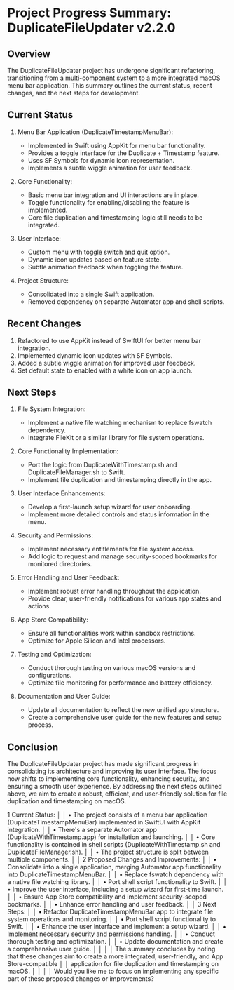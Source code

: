 # Project Progress Summary: DuplicateFileUpdater v2.2.0

## Overview
The DuplicateFileUpdater project has undergone significant refactoring, transitioning from a multi-component system to a more integrated macOS menu bar application. This summary outlines the current status, recent changes, and the next steps for development.

## Current Status

1. Menu Bar Application (DuplicateTimestampMenuBar):
   - Implemented in Swift using AppKit for menu bar functionality.
   - Provides a toggle interface for the Duplicate + Timestamp feature.
   - Uses SF Symbols for dynamic icon representation.
   - Implements a subtle wiggle animation for user feedback.

2. Core Functionality:
   - Basic menu bar integration and UI interactions are in place.
   - Toggle functionality for enabling/disabling the feature is implemented.
   - Core file duplication and timestamping logic still needs to be integrated.

3. User Interface:
   - Custom menu with toggle switch and quit option.
   - Dynamic icon updates based on feature state.
   - Subtle animation feedback when toggling the feature.

4. Project Structure:
   - Consolidated into a single Swift application.
   - Removed dependency on separate Automator app and shell scripts.

## Recent Changes

1. Refactored to use AppKit instead of SwiftUI for better menu bar integration.
2. Implemented dynamic icon updates with SF Symbols.
3. Added a subtle wiggle animation for improved user feedback.
4. Set default state to enabled with a white icon on app launch.

## Next Steps

1. File System Integration:
   - Implement a native file watching mechanism to replace fswatch dependency.
   - Integrate FileKit or a similar library for file system operations.

2. Core Functionality Implementation:
   - Port the logic from DuplicateWithTimestamp.sh and DuplicateFileManager.sh to Swift.
   - Implement file duplication and timestamping directly in the app.

3. User Interface Enhancements:
   - Develop a first-launch setup wizard for user onboarding.
   - Implement more detailed controls and status information in the menu.

4. Security and Permissions:
   - Implement necessary entitlements for file system access.
   - Add logic to request and manage security-scoped bookmarks for monitored directories.

5. Error Handling and User Feedback:
   - Implement robust error handling throughout the application.
   - Provide clear, user-friendly notifications for various app states and actions.

6. App Store Compatibility:
   - Ensure all functionalities work within sandbox restrictions.
   - Optimize for Apple Silicon and Intel processors.

7. Testing and Optimization:
   - Conduct thorough testing on various macOS versions and configurations.
   - Optimize file monitoring for performance and battery efficiency.

8. Documentation and User Guide:
   - Update all documentation to reflect the new unified app structure.
   - Create a comprehensive user guide for the new features and setup process.

## Conclusion
The DuplicateFileUpdater project has made significant progress in consolidating its architecture and improving its user interface. The focus now shifts to implementing core functionality, enhancing security, and ensuring a smooth user experience. By addressing the next steps outlined above, we aim to create a robust, efficient, and user-friendly solution for file duplication and timestamping on macOS.


  1 Current Status:                                                                                                                │
│     • The project consists of a menu bar application (DuplicateTimestampMenuBar) implemented in SwiftUI with AppKit integration.  │
│     • There's a separate Automator app (DuplicateWithTimestamp.app) for installation and launching.                               │
│     • Core functionality is contained in shell scripts (DuplicateWithTimestamp.sh and DuplicateFileManager.sh).                   │
│     • The project structure is split between multiple components.                                                                 │
│  2 Proposed Changes and Improvements:                                                                                             │
│     • Consolidate into a single application, merging Automator app functionality into DuplicateTimestampMenuBar.                  │
│     • Replace fswatch dependency with a native file watching library.                                                             │
│     • Port shell script functionality to Swift.                                                                                   │
│     • Improve the user interface, including a setup wizard for first-time launch.                                                 │
│     • Ensure App Store compatibility and implement security-scoped bookmarks.                                                     │
│     • Enhance error handling and user feedback.                                                                                   │
│  3 Next Steps:                                                                                                                    │
│     • Refactor DuplicateTimestampMenuBar app to integrate file system operations and monitoring.                                  │
│     • Port shell script functionality to Swift.                                                                                   │
│     • Enhance the user interface and implement a setup wizard.                                                                    │
│     • Implement necessary security and permissions handling.                                                                      │
│     • Conduct thorough testing and optimization.                                                                                  │
│     • Update documentation and create a comprehensive user guide.                                                                 │
│                                                                                                                                   │
│ The summary concludes by noting that these changes aim to create a more integrated, user-friendly, and App Store-compatible       │
│ application for file duplication and timestamping on macOS.                                                                       │
│                                                                                                                                   │
│ Would you like me to focus on implementing any specific part of these proposed changes or improvements? 